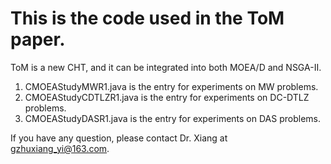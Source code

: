 # This is the code used in the ToM paper.
ToM is a new CHT, and it can be integrated into both MOEA/D and NSGA-II.

1. CMOEAStudyMWR1.java is the entry for experiments on MW problems.
2. CMOEAStudyCDTLZR1.java  is the entry for experiments on DC-DTLZ problems.
3. CMOEAStudyDASR1.java  is the entry for experiments on DAS problems.

If you have any question, please contact Dr. Xiang at gzhuxiang_yi@163.com.
